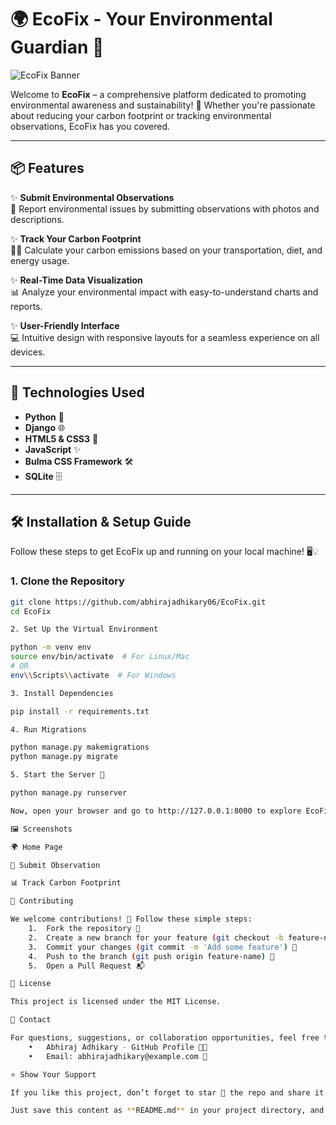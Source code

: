 # 🌍 EcoFix - Your Environmental Guardian 🌿

![EcoFix Banner](https://media.giphy.com/media/3ohhwF34cGDoFFhRfy/giphy.gif)

Welcome to **EcoFix** – a comprehensive platform dedicated to promoting environmental awareness and sustainability! 🚀 Whether you're passionate about reducing your carbon footprint or tracking environmental observations, EcoFix has you covered.

---

## 📦 Features

✨ **Submit Environmental Observations**  
📸 Report environmental issues by submitting observations with photos and descriptions.

✨ **Track Your Carbon Footprint**  
🚗🌱 Calculate your carbon emissions based on your transportation, diet, and energy usage.

✨ **Real-Time Data Visualization**  
📊 Analyze your environmental impact with easy-to-understand charts and reports.

✨ **User-Friendly Interface**  
💻 Intuitive design with responsive layouts for a seamless experience on all devices.

---

## 🚀 Technologies Used

- **Python** 🐍
- **Django** 🌐
- **HTML5 & CSS3** 🎨
- **JavaScript** ✨
- **Bulma CSS Framework** 🛠️
- **SQLite** 🗄️

---

## 🛠️ Installation & Setup Guide

Follow these steps to get EcoFix up and running on your local machine! 🖥️💡

### 1. Clone the Repository

```bash
git clone https://github.com/abhirajadhikary06/EcoFix.git
cd EcoFix

2. Set Up the Virtual Environment

python -m venv env
source env/bin/activate  # For Linux/Mac
# OR
env\\Scripts\\activate  # For Windows

3. Install Dependencies

pip install -r requirements.txt

4. Run Migrations

python manage.py makemigrations
python manage.py migrate

5. Start the Server 🚀

python manage.py runserver

Now, open your browser and go to http://127.0.0.1:8000 to explore EcoFix! 🌿

🖼️ Screenshots

🌍 Home Page

📸 Submit Observation

📊 Track Carbon Footprint

🤝 Contributing

We welcome contributions! 👐 Follow these simple steps:
	1.	Fork the repository 🍴
	2.	Create a new branch for your feature (git checkout -b feature-name) 🌱
	3.	Commit your changes (git commit -m 'Add some feature') 💾
	4.	Push to the branch (git push origin feature-name) 🚀
	5.	Open a Pull Request 📬

📜 License

This project is licensed under the MIT License.

💬 Contact

For questions, suggestions, or collaboration opportunities, feel free to reach out:
	•	Abhiraj Adhikary - GitHub Profile 👨‍💻
	•	Email: abhirajadhikary@example.com 📧

⭐ Show Your Support

If you like this project, don’t forget to star 🌟 the repo and share it with your friends! Let’s make the world a better place together! 🌍💚

Just save this content as **README.md** in your project directory, and you're all set! Let me know if you need more tweaks or extra details! 😊🚀
